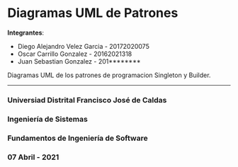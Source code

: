# Diagramas UML de Patrones

__Integrantes__:
 - Diego Alejandro Velez Garcia - 20172020075
 - Oscar Carrillo Gonzalez - 20162021318
 - Juan Sebastian Gonzalez - 201********

Diagramas UML de los patrones de programacion Singleton y Builder.

---

### Universiad Distrital Francisco José de Caldas

### Ingeniería de Sistemas

### Fundamentos de Ingeniería de Software

### 07 Abril - 2021